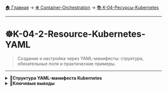 [🏠 Главная](../../README.md) → [☸️ Container-Orchestration](../../README.md#-container-orchestration) → [📚 K-04-Ресурсы-Kubernetes](../../README.md#-k-04-ресурсы-kubernetes)

---

# ☸️K-04-2-Resource-Kubernetes-YAML
>Создание и настройка через YAML-манифесты: структура, обязательные поля и практические примеры.

---

<details>
<summary><b>🎯Структура YAML-манифеста Kubernetes</b></summary>

---

## Обязательные верхнеуровневые поля

Каждый манифест Kubernetes должен содержать **4 верхнеуровневых, обязательных поля**:

- apiVersion
- kind
- metadata
- spec

---

</details>

<details>
<summary><b>🎯Ключевые выводы</b></summary>

---

### YAML манифесты

```text
✅ Стандартизированная структура
✅ Обязательные поля: apiVersion, kind, metadata, spec
✅ Декларативный подход
✅ Версионирование и контроль изменений
```

### Что изучаем дальше

```text
📚 Следующая тема: ReplicaSet
🎯 Практика: Управление репликами
🔧 Инструменты: Контроллеры
```

---

</details>
